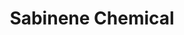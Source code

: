 ---
name: Sabinene Chemical
title: Sabinene Chemical
details:
  - detail:
      key: "Usage/Application"
      value: "Fragrance, Flavour, Pharma"
  - detail:
      key: "Packaging Size"
      value: "5,25,200 Kg"
  - detail:
      key: "Brand"
      value: "Natural Aroma"
  - detail:
      key: "Purity"
      value: "Min. 75%"
  - detail:
      key: "Packaging Type"
      value: "Can,Barrel"
  - detail:
      key: "Specific Gravity"
      value: "0.840 to 0.855 (at 20 deg C)"
  - detail:
      key: "Flash Point"
      value: "37 deg C /- 2"
  - detail:
      key: "Physical State"
      value: "Liquid"
  - detail:
      key: "Boiling Point"
      value: "163 deg C to 164 deg C"
  - detail:
      key: "Molecular Weight"
      value: "136.23 g/mol"
  - detail:
      key: "CAS No"
      value: "3387-41-5"
  - detail:
      key: "EINECS No"
      value: "222-212-4"
  - detail:
      key: "Formula"
      value: "C10H16"
  - detail:
      key: "Odour"
      value: "Terpenic,Woody,Citrus."
  - detail:
      key: "Refractive Index"
      value: "1.465 to 1.475 (at 20 deg C)"
  - detail:
      key: "Solubility"
      value: "Insoluble in water."
showOnHome: false
thumbnail: https://5.imimg.com/data5/SELLER/Default/2021/12/UA/PI/NT/3823480/sabinene-chemical-500x500.jpg
productImages:
  - ""
category: natural isolates
---